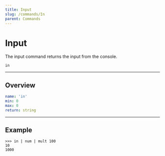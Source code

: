 ```yaml
---
title: Input
slug: /commands/In
parent: Commands
---
```


# Input
The input command returns the input from the console. 
```
in
```
---
## Overview
```yaml
name: 'in'
min: 0
max: 0
return: string
```
---
## Example 
```
>>> in | num | mult 100
10
1000
```